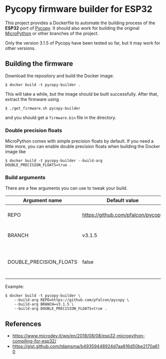 # Pycopy firmware builder for ESP32

This project provides a Dockerfile to automate the building process of the **ESP32** port of [Pycopy](https://github.com/pfalcon/pycopy). It should also work for building the original [MicroPython](https://github.com/micropython/micropython) or other branches of the project.

Only the version 3.1.5 of Pycopy have been tested so far, but it may work for other versions.

## Building the firmware

Download the repository and build the Docker image:

```shell
$ docker build -t pycopy-builder .
```

This will take a while, but the image should be built successfully. After that, extract the firmware using

```shell
$ ./get_firmware.sh pycopy-builder
```

and you should get a `firmware.bin` file in the directory.

### Double precision floats

MicroPython comes with simple precision floats by default. If you need a little more, you can enable double precision floats when building the Docker image like

```shell
$ docker build -t pycopy-builder --build-arg DOUBLE_PRECISION_FLOATS=true .
```

### Build arguments

There are a few arguments you can use to tweak your build.

| **Argument name**       | **Default value**                 | **Description**                             |
|-------------------------|-----------------------------------|---------------------------------------------|
| REPO                    | https://github.com/pfalcon/pycopy | MicroPython repository to be built.         |
| BRANCH                  | v3.1.5                            | Branch name of the repository.              |
| DOUBLE_PRECISION_FLOATS | false                             | If `true`, enables double precision floats. |

Example:

```shell
$ docker build -t pycopy-builder \
    --build-arg REPO=https://github.com/pfalcon/pycopy \
    --build-arg BRANCH=v3.1.5 \
    --build-arg DOUBLE_PRECISION_FLOATS=true .
```

## References

- https://www.microdev.it/wp/en/2018/08/08/esp32-micropython-compiling-for-esp32/
- https://gist.github.com/tdamsma/b49359448924d7aa816d50be2170a610
